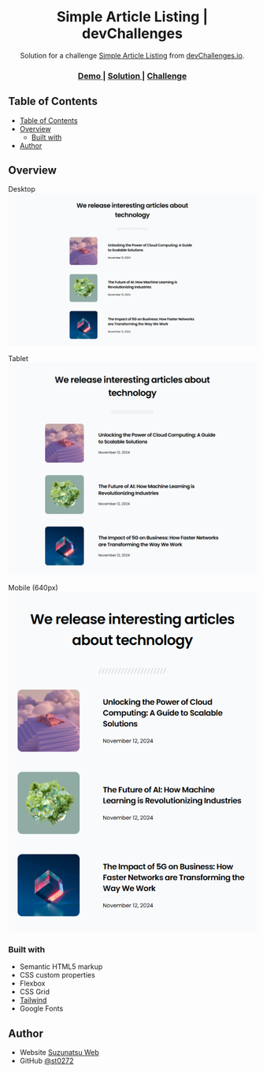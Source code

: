 <h1 align="center">Simple Article Listing | devChallenges</h1>

<div align="center">
   Solution for a challenge <a href="https://devchallenges.io/challenge/simple-article-listing" target="_blank">Simple Article Listing</a> from <a href="http://devchallenges.io" target="_blank">devChallenges.io</a>.
</div>

<div align="center">
  <h3>
    <a href="https://st0272.github.io/dc-simple-article-listing/">
      Demo
    </a>
    <span> | </span>
    <a href="https://github.com/st0272/dc-simple-article-listing">
      Solution
    </a>
    <span> | </span>
    <a href="https://devchallenges.io/challenge/simple-article-listing">
      Challenge
    </a>
  </h3>
</div>

<!-- TABLE OF CONTENTS -->

## Table of Contents

- [Table of Contents](#table-of-contents)
- [Overview](#overview)
  - [Built with](#built-with)
- [Author](#author)

<!-- OVERVIEW -->

## Overview

Desktop  
![screenshot desktop](./design/desktop.png)

Tablet  
![screenshot tablet](./design/tablet.png)

Mobile (640px)  
![screenshot mobile](./design/mobile.png)

### Built with

- Semantic HTML5 markup
- CSS custom properties
- Flexbox
- CSS Grid
- [Tailwind](https://tailwindcss.com/)
- Google Fonts

## Author

- Website [Suzunatsu Web](https://www.suzunatsu.com)
- GitHub [@st0272](//github.io/st0272/)

